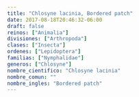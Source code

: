 ```yaml
---
title: "Chlosyne lacinia, Bordered patch"
date: 2017-08-18T20:46:32-06:00
draft: false
reinos: ["Animalia"]
divisiones: ["Arthropoda"]
clases: ["Insecta"]
ordenes: ["Lepidoptera"]
familias: ["Nymphalidae"]
generos: ["Chlosyne"]
nombre_cientifico: "Chlosyne lacinia"
nombre_comun: ""
nombre_ingles: "Bordered patch"
---
```

